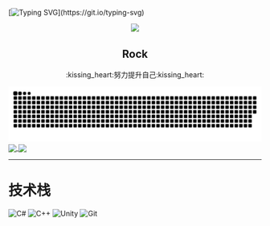 [![Typing SVG](https://readme-typing-svg.herokuapp.com?color=%2336BCF7&center=true&vCenter=true&width=600&lines=Hi+there+🎉+I+am+Rock+Welcome+to+My+Profile!)](https://git.io/typing-svg)

<p align="center">
  <img width="140" src="https://cdn.jsdelivr.net/gh/AzureBubble/AzureBubble@main/Image/Avatar.jpg" />  
  <h2 align="center">Rock</h2>
  <p align="center"> :kissing_heart:努力提升自己:kissing_heart:</p>
</p>

<picture>
  <source media="(prefers-color-scheme: dark)" srcset="https://raw.githubusercontent.com/dr526/dr526/output/github-contribution-grid-snake-dark.svg">
  <source media="(prefers-color-scheme: light)" srcset="https://raw.githubusercontent.com/dr526/dr526/output/github-contribution-grid-snake.svg">
  <img alt="github contribution grid snake animation" src="https://raw.githubusercontent.com/lxfriday/lxfriday/output/github-contribution-grid-snake.svg">
</picture>



<a href="https://github.com/anuraghazra/github-readme-stats">
  <img align="center" src="https://github-readme-stats.vercel.app/api?username=AzureBubble&count_private=true&show_icons=true" />
</a>
<a href="https://github.com/anuraghazra/convoychat">
  <img align="center" src="https://github-readme-stats.vercel.app/api/top-langs/?username=AzureBubble&langs_count=8&count_private=true&layout=compact&hide=javascript,html,css,CoffeeScript&card_width=280" />
</a>

----

# 技术栈
![C#](https://img.shields.io/badge/-Csharp-192133?style=flat-square&logo=csharp&logoColor=white)
![C++](https://img.shields.io/badge/-C++-192133?style=flat-square&logo=c++&logoColor=white)
![Unity](https://img.shields.io/badge/-Unity-192133?style=flat-square&logo=unity&logoColor=white)
![Git](https://img.shields.io/badge/-Git-192133?style=flat-square&logo=git&logoColor=white)
